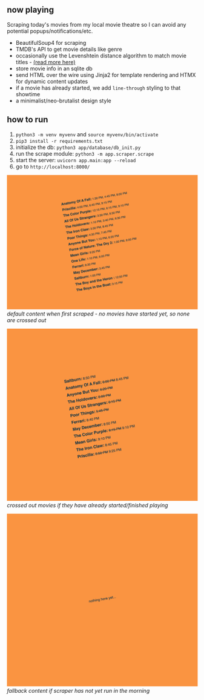 ## now playing

Scraping today's movies from my local movie theatre so I can avoid any potential popups/notifications/etc.

- BeautifulSoup4 for scraping
- TMDB's API to get movie details like genre
- occasionally use the Levenshtein distance algorithm to match movie titles - [(read more here)](https://0v00.io/websites-as-non-places-scraping-and-the-levenshtein-distance/)
- store movie info in an sqlite db
- send HTML over the wire using Jinja2 for template rendering and HTMX for dynamic content updates
- if a movie has already started, we add `line-through` styling to that showtime
- a minimalist/neo-brutalist design style

## how to run

1. `python3 -m venv myvenv` and `source myvenv/bin/activate`
2. `pip3 install -r requirements.txt`
4. initialize the db: `python3 app/database/db_init.py`
5. run the scrape module: `python3 -m app.scraper.scrape`
4. start the server: `uvicorn app.main:app --reload`
5. go to `http://localhost:8000/`

![screenshot](/screenshot.png)
_*default content when first scraped - no movies have started yet, so none are crossed out*_

![content if a movie has started](/screenshot2.png)
_*crossed out movies if they have already started/finished playing*_

![fallback content if nothing scraped](/screenshot3.png)
_*fallback content if scraper has not yet run in the morning*_